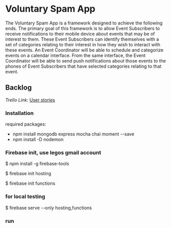 # Voluntary Spam App

The Voluntary Spam App is a framework designed to achieve the following ends. The primary goal of this framework is to allow Event Subscribers to receive notifications to their mobile device about events that may be of interest to them. These Event Subscribers can identify themselves with a set of categories relating to their interest in how they wish to interact with these events. An Event Coordinator will be able to schedule and categorize events on a calendar interface. From the same interface, the Event Coordinator will be able to send push notifications about those events to the phones of Event Subscribers that have selected categories relating to that event.

## Backlog

*Trello Link:* [User stories](https://trello.com/b/a6NauLwf/cs530)

### Installation

required packages:

- npm install mongodb express mocha chai moment --save
- npm install -D nodemon

### Firebase init, use legos gmail account
$ npm install -g firebase-tools 

$ firebase init hosting

$ firebase init functions
### for local testing
$ firebase serve --only hosting,functions 

### run
